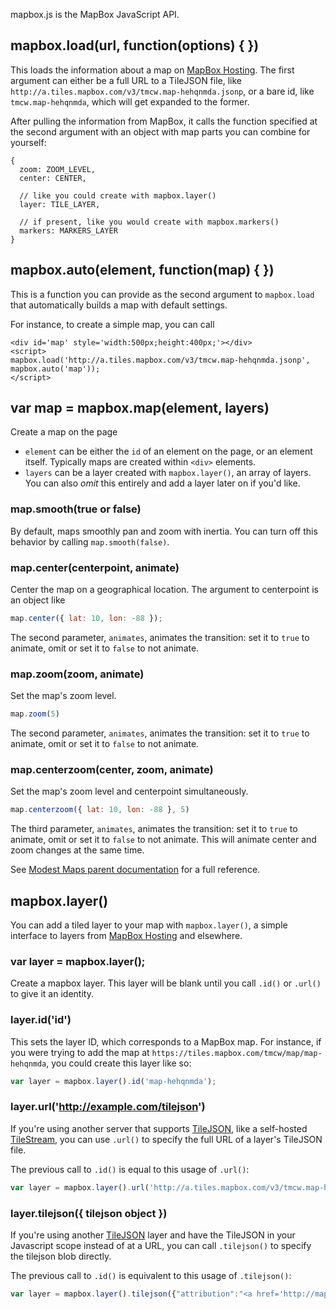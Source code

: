 mapbox.js is the MapBox JavaScript API.

## mapbox.load(url, function(options) { })

This loads the information about a map on [MapBox Hosting](http://mapbox.com/tour/). The first argument can either be a full URL to a TileJSON file, like `http://a.tiles.mapbox.com/v3/tmcw.map-hehqnmda.jsonp`, or a bare id, like `tmcw.map-hehqnmda`, which will get expanded to the former.

After pulling the information from MapBox, it calls the function specified at the second argument with an object with map parts you can combine for yourself:

    {
      zoom: ZOOM_LEVEL,
      center: CENTER,

      // like you could create with mapbox.layer()
      layer: TILE_LAYER,

      // if present, like you would create with mapbox.markers()
      markers: MARKERS_LAYER 
    }

## mapbox.auto(element, function(map) { })

This is a function you can provide as the second argument to `mapbox.load` that automatically builds a map with default settings.

For instance, to create a simple map, you can call

```
<div id='map' style='width:500px;height:400px;'></div>
<script>
mapbox.load('http://a.tiles.mapbox.com/v3/tmcw.map-hehqnmda.jsonp', mapbox.auto('map'));
</script>
```

## var map = mapbox.map(element, layers)

Create a map on the page

* `element` can be either the `id` of an element on the page, or an element itself. Typically maps are created within `<div>` elements.
* `layers` can be a layer created with `mapbox.layer()`, an array of layers. You can also _omit_ this entirely and add a layer later on if you'd like.

### map.smooth(true or false)

By default, maps smoothly pan and zoom with inertia. You can turn off this behavior by calling `map.smooth(false)`.

### map.center(centerpoint, animate)

Center the map on a geographical location. The argument to centerpoint is an object like

```javascript
map.center({ lat: 10, lon: -88 });
```

The second parameter, `animates`, animates the transition: set it to `true` to animate, omit or set it to `false` to not animate.


### map.zoom(zoom, animate)

Set the map's zoom level.

```javascript
map.zoom(5)
```

The second parameter, `animates`, animates the transition: set it to `true` to animate, omit or set it to `false` to not animate.

### map.centerzoom(center, zoom, animate)

Set the map's zoom level and centerpoint simultaneously.

```javascript
map.centerzoom({ lat: 10, lon: -88 }, 5)
```

The third parameter, `animates`, animates the transition: set it to `true` to animate, omit or set it to `false` to not animate. This will animate center and zoom changes at the same time.

See [Modest Maps parent documentation](https://github.com/modestmaps/modestmaps-js/wiki) for a full reference.

## mapbox.layer()

You can add a tiled layer to your map with `mapbox.layer()`, a simple interface to layers from [MapBox Hosting](http://mapbox.com/tour/) and elsewhere.

### var layer = mapbox.layer();

Create a mapbox layer. This layer will be blank until you call `.id()` or `.url()` to give it an identity.

### layer.id('id')

This sets the layer ID, which corresponds to a MapBox map. For instance, if you were trying to add the map at `https://tiles.mapbox.com/tmcw/map/map-hehqnmda`, you could create this layer like so:

```javascript
var layer = mapbox.layer().id('map-hehqnmda');
```

### layer.url('http://example.com/tilejson')

If you're using another server that supports [TileJSON](https://github.com/mapbox/tilejson-spec), like a self-hosted [TileStream](https://github.com/mapbox/tilestream), you can use `.url()` to specify the full URL of a layer's TileJSON file.

The previous call to `.id()` is equal to this usage of `.url()`:

```javascript
var layer = mapbox.layer().url('http://a.tiles.mapbox.com/v3/tmcw.map-hehqnmda.jsonp');
```

### layer.tilejson({ tilejson object })

If you're using another [TileJSON](https://github.com/mapbox/tilejson-spec) layer and have the TileJSON in your Javascript scope instead of at a URL, you can call `.tilejson()` to specify the tilejson blob directly.

The previous call to `.id()` is equivalent to this usage of `.tilejson()`:

```javascript
var layer = mapbox.layer().tilejson({"attribution":"<a href='http://mapbox.com/about/maps' target='_blank'>Terms & Feedback</a>","bounds":[-180,-85,180,85],"center":[0,0,3],"description":"","id":"tmcw.map-hehqnmda","maxzoom":17,"minzoom":0,"name":"BW","private":false,"scheme":"xyz","tilejson":"2.0.0","tiles":["http://a.tiles.mapbox.com/v3/tmcw.map-hehqnmda/{z}/{x}/{y}.png","http://b.tiles.mapbox.com/v3/tmcw.map-hehqnmda/{z}/{x}/{y}.png","http://c.tiles.mapbox.com/v3/tmcw.map-hehqnmda/{z}/{x}/{y}.png","http://d.tiles.mapbox.com/v3/tmcw.map-hehqnmda/{z}/{x}/{y}.png"],"webpage":"http://tiles.mapbox.com/tmcw/map/map-hehqnmda"});
```
